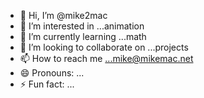 - 👋 Hi, I’m @mike2mac
- 👀 I’m interested in ...animation
- 🌱 I’m currently learning ...math
- 💞️ I’m looking to collaborate on ...projects
- 📫 How to reach me ...mike@mikemac.net
- 😄 Pronouns: ...
- ⚡ Fun fact: ...

<!---
mike2mac/mike2mac is a ✨ special ✨ repository because its `README.md` (this file) appears on your GitHub profile.
You can click the Preview link to take a look at your changes.
--->

